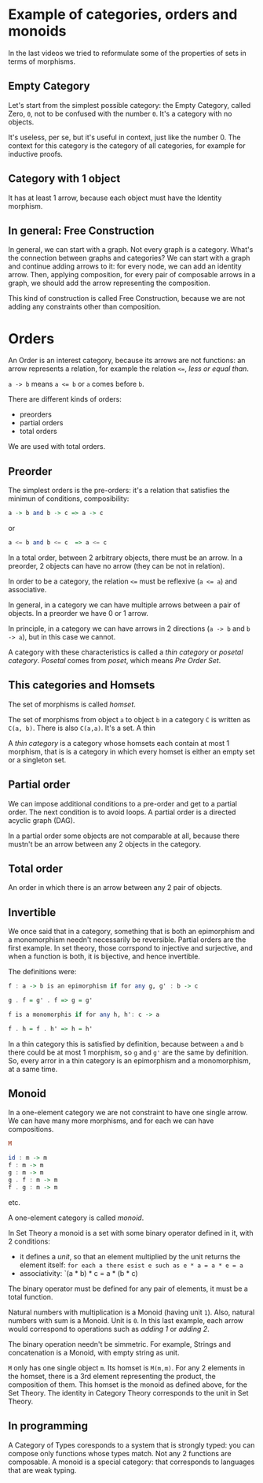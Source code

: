 Example of categories, orders and monoids
=========================================

In the last videos we tried to reformulate some of the properties of sets in terms of morphisms.

## Empty Category
Let's start from the simplest possible category: the Empty Category, called Zero, `0`, not to be confused with the number `0`. It's a category with no objects.

It's useless, per se, but it's useful in context, just like the number 0. The context for this category is the category of all categories, for example for inductive proofs.

## Category with 1 object
It has at least 1 arrow, because each object must have the Identity morphism.

## In general: Free Construction
In general, we can start with a graph. Not every graph is a category. What's the connection between graphs and categories? We can start with a graph and continue adding arrows to it: for every node, we can add an identity arrow. Then, applying composition, for every pair of composable arrows in a graph, we should add the arrow representing the composition.

This kind of construction is called Free Construction, because we are not adding any constraints other than composition.

# Orders
An Order is an interest category, because its arrows are not functions: an arrow represents a relation, for example the relation `<=`, *less or equal than*.

`a -> b` means `a <= b` or `a` comes before `b`.

There are different kinds of orders:

* preorders
* partial orders
* total orders

We are used with total orders.

## Preorder
The simplest orders is the pre-orders: it's a relation that satisfies the minimun of conditions, composibility:

```haskell
a -> b and b -> c => a -> c
```

or

```haskell
a <= b and b <= c  => a <= c
```

In a total order, between 2 arbitrary objects, there must be an arrow. In a preorder, 2 objects can have no arrow (they can be not in relation).

In order to be a category, the relation `<=` must be reflexive (`a <= a`) and associative.

In general, in a category we can have multiple arrows between a pair of objects. In a preorder we have 0 or 1 arrow.

In principle, in a category we can have arrows in 2 directions (`a -> b` and `b -> a`), but in this case we cannot.

A category with these characteristics is called a *thin category* or *posetal category*. *Posetal* comes from *poset*, which means *Pre Order Set*.


## This categories and Homsets
The set of morphisms is called *homset*.

The set of morphisms from object `a` to object `b` in a category `C` is written as `C(a, b)`. There is also `C(a,a)`. It's a set. A thin 

A *thin category* is a category whose homsets each contain at most 1 morphism, that is is a category in which every homset is either an empty set or a singleton set.


## Partial order
We can impose additional conditions to a pre-order and get to a partial order. The next condition is to avoid loops. A partial order is a directed acyclic graph (DAG).

In a partial order some objects are not comparable at all, because there mustn't be an arrow between any 2 objects in the category.

## Total order
An order in which there is an arrow between any 2 pair of objects.


## Invertible
We once said that in a category, something that is both an epimorphism and a monomorphism needn't necessarily be reversible. Partial orders are the first example. In set theory, those corrspond to injective and surjective, and when a function is both, it is bijective, and hence invertible.

The definitions were:

```haskell
f : a -> b is an epimorphism if for any g, g' : b -> c

g . f = g' . f => g = g'

f is a monomorphis if for any h, h': c -> a

f . h = f . h' => h = h'
```

In a thin category this is satisfied by definition, because between `a` and `b` there could be at most 1 morphism, so `g` and `g'` are the same by definition. So, every arror in a thin category is an epimorphism and a monomorphism, at a same time.


## Monoid
In a one-element category we are not constraint to have one single arrow. We can have many more morphisms, and for each we can have compositions.

```haskell
M

id : m -> m 
f : m -> m
g : m -> m
g . f : m -> m
f . g : m -> m
```

etc.

A one-element category is called *monoid*.

In Set Theory a monoid is a set with some binary operator defined in it, with 2 conditions:

* it defines a *unit*, so that an element multiplied by the unit returns the element itself: `for each a there esist e such as e * a = a * e = a`
* associativity: `(a * b) * c = a * (b * c)

The binary operator must be defined for any pair of elements, it must be a total function.

Natural numbers with multiplication is a Monoid (having unit `1`). Also, natural numbers with sum is a Monoid. Unit is `0`. In this last example, each arrow would correspond to operations such as *adding 1* or *adding 2*.

The binary operation needn't be simmetric. For example, Strings and concatenation is a Monoid, with empty string as unit.


`M` only has one single object `m`. Its homset is `M(m,m)`. For any 2 elements in the homset, there is a 3rd element representing the product, the composition of them. This homset is the monoid as defined above, for the Set Theory. The identity in Category Theory corresponds to the unit in Set Theory.

## In programming
A Category of Types coresponds to a system that is strongly typed: you can compose only functions whose types match. Not any 2 functions are composable. A monoid is a special category: that corresponds to languages that are weak typing.
